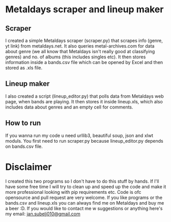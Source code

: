 # Metaldays scraper and lineup maker
## Scraper
I created a simple Metaldays scraper (scraper.py) that scrapes info (genre, yt link) from metaldays.net. It also queries metal-archives.com for data about genre (we all know that Metaldays isn't really good at classifying  genres) and no. of albums (this includes singles etc). It then stores information inside a bands.csv file which can be opened by Excel and then stored as .xls file. 
## Lineup maker
I also created a script (lineup_editor.py) that polls data from Metaldays web page, when bands are playing. It then stores it inside lineup.xls, which also includes data about genres and an empty cell for comments.

## How to run
If you wanna run my code u need urllib3, beautiful soup, json and xlwt moduls. You first need to run scraper.py because lineup_editor.py depends on bands.csv file. 

# Disclaimer
I created this two programs so I don't have to do this stuff by hands. If I'll have some free time I will try to clean up and speed up the code and make it more professional looking with pip requirements etc. Code is ofc opensource and pull request are very welcome. If you like programs or the bands.csv and lineup.xls you can always find me on Metaldays and buy me a beer :D. If you would like to contact me w suggestions or anything here's my email: jan.subelj010@gmail.com





